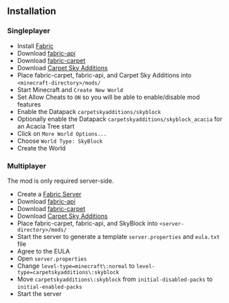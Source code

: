 ## Installation

### Singleplayer

- Install [Fabric](https://fabricmc.net/use/installer/)
- Download [fabric-api](https://www.curseforge.com/minecraft/mc-mods/fabric-api/files)
- Download [fabric-carpet](https://www.curseforge.com/minecraft/mc-mods/carpet/files)
- Download [Carpet Sky Additions](https://github.com/jsorrell/CarpetSkyAdditions/releases)
- Place fabric-carpet, fabric-api, and Carpet Sky Additions into `<minecraft-directory>/mods/`
- Start Minecraft and `Create New World`
- Set Allow Cheats to `ON` so you will be able to enable/disable mod features
- Enable the Datapack `carpetskyadditions/skyblock`
- Optionally enable the Datapack `carpetskyadditions/skyblock_acacia` for an Acacia Tree start
- Click on `More World Options...`
- Choose `World Type: SkyBlock`
- Create the World

### Multiplayer

The mod is only required server-side.

- Create a [Fabric Server](https://fabricmc.net/use/server/)
- Download [fabric-api](https://www.curseforge.com/minecraft/mc-mods/fabric-api/files)
- Download [fabric-carpet](https://www.curseforge.com/minecraft/mc-mods/carpet/files)
- Download [Carpet Sky Additions](https://github.com/jsorrell/CarpetSkyAdditions/releases)
- Place fabric-carpet, fabric-api, and SkyBlock into `<server-directory>/mods/`
- Start the server to generate a template `server.properties` and `eula.txt` file
- Agree to the EULA
- Open `server.properties`
- Change `level-type=minecraft\:normal` to `level-type=carpetskyadditions\:skyblock`
- Move `carpetskyadditions\:skyblock` from `initial-disabled-packs` to `initial-enabled-packs`
- Start the server
